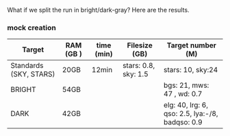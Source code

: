 What if we split the run in bright/dark-gray? Here are the results.

### mock creation

| Target | RAM (GB )| time (min) | Filesize (GB) | Target number (M)|
| ------ | ----- | -------- | --- | ------ |
|Standards (SKY, STARS)| 20GB| 12min | stars: 0.8, sky: 1.5 | stars: 10, sky:24 | 
|BRIGHT | 54GB|  |  | bgs: 21, mws: 47 , wd: 0.7| 
|DARK | 42GB|  |  | elg: 40, lrg: 6, qso: 2.5, lya:-/8, badqso: 0.9| 

